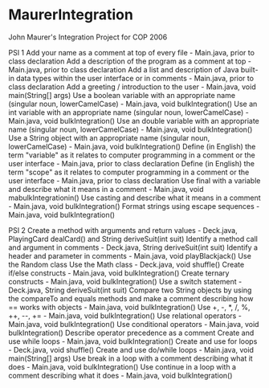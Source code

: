 # MaurerIntegration
John Maurer's Integration Project for COP 2006

PSI 1
Add your name as a comment at top of every file - Main.java, prior to class declaration
Add a description of the program as a comment at top - Main.java, prior to class declaration
Add a list and description of Java built-in data types within the user interface or in comments - Main.java, prior to class declaration
Add a greeting / introduction to the user - Main.java, void main(String[] args)
Use a boolean variable with an appropriate name  (singular noun, lowerCamelCase) - Main.java, void bulkIntegration()
Use an int variable with an appropriate name (singular noun, lowerCamelCase) - Main.java, void bulkIntegration()
Use an double variable with an appropriate name (singular noun, lowerCamelCase) - Main.java, void bulkIntegration()
Use a String object with an appropriate name (singular noun, lowerCamelCase) - Main.java, void bulkIntegration()
Define (in English) the term "variable" as it relates to computer programming in a comment or the user interface - Main.java, prior to class declaration
Define (in English) the term "scope" as it relates to computer programming in a comment or the user interface - Main.java, prior to class declaration
Use final with a variable and describe what it means in a comment - Main.java, void mabulkIntegrationin()
Use casting and describe what it means in a comment - Main.java, void bulkIntegration()
Format strings using escape sequences - Main.java, void bulkIntegration()

PSI 2
Create a method with arguments and return values - Deck.java, PlayingCard dealCard() and String deriveSuit(int suit)
Identify a method call and argument in comments - Deck.java, String deriveSuit(int suit)
Identify a header and parameter in comments - Main.java, void playBlackjack()
Use the Random class
Use the Math class - Deck.java, void shuffle()
Create if/else constructs - Main.java, void bulkIntegration()
Create ternary constructs - Main.java, void bulkIntegration()
Use a switch statement - Deck.java, String deriveSuit(int suit)
Compare two String objects by using the compareTo and equals methods and make a comment describing how == works with objects - Main.java, void bulkIntegration()
Use +, -, *, /, %, ++, --, += - Main.java, void bulkIntegration()
Use relational operators - Main.java, void bulkIntegration()
Use conditional operators - Main.java, void bulkIntegration()
Describe operator precedence as a comment
Create and use while loops - Main.java, void bulkIntegration()
Create and use for loops - Deck.java, void shuffle()
Create and use do/while loops - Main.java, void main(String[] args)
Use break in a loop with a comment describing what it does - Main.java, void bulkIntegration()
Use continue in a loop with a comment describing what it does - Main.java, void bulkIntegration()
